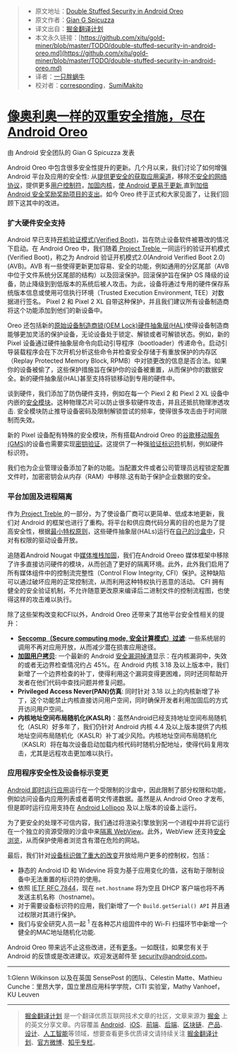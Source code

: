 > * 原文地址：[Double Stuffed Security in Android Oreo](https://android-developers.googleblog.com/2017/12/double-stuffed-security-in-android-oreo.html)
> * 原文作者：[Gian G Spicuzza](https://android-developers.googleblog.com/2017/12/double-stuffed-security-in-android-oreo.html)
> * 译文出自：[掘金翻译计划](https://github.com/xitu/gold-miner)
> * 本文永久链接：[https://github.com/xitu/gold-miner/blob/master/TODO/double-stuffed-security-in-android-oreo.md](https://github.com/xitu/gold-miner/blob/master/TODO/double-stuffed-security-in-android-oreo.md)
> * 译者：[一只胖蜗牛](https://github.com/XPGSnail)
> * 校对者：[corresponding](https://github.com/corresponding)，[SumiMakito](https://github.com/SumiMakito)

# [像奥利奥一样的双重安全措施，尽在 Android Oreo](https://android-developers.googleblog.com/2017/12/double-stuffed-security-in-android-oreo.html)

由 Android 安全团队的 Gian G Spicuzza 发表

Android Oreo 中包含很多安全性提升的更新。几个月以来，我们讨论了如何增强 Android 平台及应用的安全性: 从[提供更安全的获取应用渠道](https://android-developers.googleblog.com/2017/08/making-it-safer-to-get-apps-on-android-o.html)，移除[不安全的网络协议](https://android-developers.googleblog.com/2017/04/android-o-to-drop-insecure-tls-version.html)，提供更多[用户控制符](https://android-developers.googleblog.com/2017/04/changes-to-device-identifiers-in.html)，[加固内核](https://android-developers.googleblog.com/2017/08/hardening-kernel-in-android-oreo.html)，[使 Android 更易于更新](https://android-developers.googleblog.com/2017/07/shut-hal-up.html),直到[加倍 Android 安全奖励奖励项目的支出](https://android-developers.googleblog.com/2017/06/2017-android-security-rewards.html)。如今 Oreo 终于正式和大家见面了，让我们回顾下这其中的改进。  

### 扩大硬件安全支持

Android 早已支持[开机验证模式(Verified Boot)](https://source.android.com/security/verifiedboot/)，旨在防止设备软件被篡改的情况下启动。在 Android Oreo 中，我们随着[ Project Treble ](https://source.android.com/devices/architecture/treble)一同运行的验证开机模式(Verified Boot)，称之为 Android 验证开机模式2.0(Android Verified Boot 2.0)(AVB)。AVB 有一些使得更新更加容易、安全的功能，例如通用的分区尾部（AVB 中位于文件系统分区尾部的结构）以及回滚保护。回滚保护旨在保护 OS 降级的设备，防止降级到到低版本的系统后被人攻击。为此，设备将通过专用的硬件保存系统版本信息或使用可信执行环境（Trusted Execution Environment, TEE）对数据进行签名。 Pixel 2 和 Pixel 2 XL 自带这种保护，并且我们建议所有设备制造商将这个功能添加到他们的新设备中。

Oreo 还包括新的[原始设备制造商锁(OEM Lock)硬件抽象层(HAL)](https://android-review.googlesource.com/#/c/platform/hardware/interfaces/+/527086/-1..1/oemlock/1.0/IOemLock.hal)使得设备制造商能够更加灵活的保护设备，无论设备处于锁定、解锁或者可解锁状态。例如，新的 Pixel 设备通过硬件抽象层命令向启动引导程序（bootloader）传递命令。启动引导装载程序会在下次开机分析这些命令并检查安全存储于有重放保护的内存区（Replay Protected Memory Block, RPMB）中对锁更改的信息是否合法。如果你的设备被偷了，这些保护措施旨在保护你的设备被重置，从而保护你的数据安全。新的硬件抽象层(HAL)甚至支持将锁移动到专用的硬件中。

谈到硬件，我们添加了防伪硬件支持，例如在每一个 Piexl 2 和 Piexl 2 XL 设备中内嵌的[安全模块](https://android-developers.googleblog.com/2017/11/how-pixel-2s-security-module-delivers.html)。这种物理芯片可以防止很多软硬件攻击，并且还抵抗物理渗透攻击. 安全模块防止推导设备密码及限制解锁尝试的频率，使得很多攻击由于时间限制而失效。

新的 Pixel 设备配有特殊的安全模块，所有搭载Android Oreo 的[谷歌移动服务(GMS)](https://www.android.com/gms/)的设备也需要实现[密钥验证](https://android-developers.googleblog.com/2017/09/keystore-key-attestation.html)。这提供了一种强[验证标识符](https://source.android.com/security/keystore/attestation#id-attestation)机制，例如硬件标识符。

我们也为企业管理设备添加了新的功能。当配置文件或者公司管理员远程锁定配置文件时，加密密钥会从内存（RAM）中移除.这有助于保护企业数据的安全。

### 平台加固及进程隔离

作为[ Project Treble ](https://android-developers.googleblog.com/2017/05/here-comes-treble-modular-base-for.html)的一部分，为了使设备厂商可以更简单、低成本地更新，我们对 Android 的框架也进行了重构。将平台和供应商代码分离的目的也是为了提高安全性，根据[最小特权原则](https://en.wikipedia.org/wiki/Principle_of_least_privilege)，这些硬件抽象层(HALs)运行在[自己的沙盒中](https://android-developers.googleblog.com/2017/07/shut-hal-up.html)，只对有权限的驱动设备开放。

追随着Android Nougat 中[媒体堆栈加固](https://android-developers.googleblog.com/2016/05/hardening-media-stack.html)，我们在Android Oreeo 媒体框架中移除了许多直接访问硬件的模块，从而创造了更好的隔离环境。此外，此外我们启用了所有媒体组件中的控制流完整性（Control Flow Integrity, CFI）保护。这种缺陷可以通过破坏应用的正常控制流，从而利用这种特权执行恶意的活动。 CFI 拥有健全的安全验证机制，不允许随意更改原来编译后二进制文件的控制流程图，也使得这样的攻击难以执行。

除了这些架构改变和CFI以外，Android Oreo 还带来了其他平台安全性相关的提升：

* **[Seccomp（Secure computing mode, 安全计算模式）过滤](https://android-developers.googleblog.com/2017/07/seccomp-filter-in-android-o.html)**: 一些系统层的调用不再对应用开放，从而减少潜在损害应用途径。
* **[加固用户拷贝](https://lwn.net/Articles/695991/)**: 一个最新的 Android [安全漏洞掉渣](https://events.linuxfoundation.org/sites/events/files/slides/Android-%20protecting%20the%20kernel.pdf)显示：在内核漏洞中，失效的或者无边界检查情况约占 45%。在 Android 内核 3.18 及以上版本中，我们新增了一个边界检查的补丁，使得利用这个漏洞变得更困难，同时还同帮助开发者在他们代码中查找问题并修复问题。
* **Privileged Access Never(PAN)仿真**: 同时针对 3.18 以上的内核新增了补丁，这个功能禁止内核直接访问用户空间，同时确保开发者利用加固后的方式开访问用户空间。
* **内核地址空间布局随机化(KASLR)**：虽然Android已经支持地址空间布局随机化（ASLR）好多年了，我们仍针对 Android 内核 4.4 及以上版本提供了内核地址空间布局随机化（KASLR）补丁减少风险。内核地址空间布局随机化（KASLR）将在每次设备启动加载内核代码时随机分配地址，使得代码复用攻击，尤其是远程攻击更加难以执行。

### 应用程序安全性及设备标示变更

[Android 即时运行应用](https://developer.android.com/topic/instant-apps/index.html)运行在一个受限制的沙盒中，因此限制了部分权限和功能，例如访问设备内应用列表或者着明文传递数据。虽然是从 Android Oreo 才发布,但是即时运行应用支持在 [Android Lollipop](https://www.android.com/versions/lollipop-5-0/) 及以上版本的设备上运行。

为了更安全的处理不可信内容，我们通过将渲染引擎放到另一个进程中并将它运行在一个独立的资源受限的沙盒中来[隔离 WebView](https://android-developers.googleblog.com/2017/06/whats-new-in-webview-security.html)。此外，WebView 还支持[安全浏览](https://safebrowsing.google.com/)，从而保护使用者浏览含有潜在危险的网站。

最后，我们针对[设备标识做了重大的改变](https://android-developers.googleblog.com/2017/04/changes-to-device-identifiers-in.html)开放给用户更多的控制权，包括：

* 静态的 Android ID 和 Widevine 将变为基于应用变化的值，这有助于限制设备中无法重置的标识符的使用。
* 依照 [IETF RFC 7844](https://tools.ietf.org/html/rfc7844#section-3.7)，现在 `net.hostname` 将为空且 DHCP 客户端也将不再发送主机名称（hostname)。
* 对于需要设备标识符的应用，我们新增了一个 `Build.getSerial() API` 并且通过权限对其进行保护。
* 我们与安全研究人员一起 <sup>1</sup> 在各种芯片组固件中的 Wi-Fi 扫描环节中新增一个健全的MAC地址随机化功能.

Android Oreo 带来远不止这些改进，还有[更多](https://www.android.com/versions/oreo-8-0/)。一如既往，如果您有关于 Android 的反馈或是改进建议。欢迎发送邮件至 security@android.com。

---

1:Glenn Wilkinson 以及在英国 SensePost 的团队、Célestin Matte、Mathieu Cunche：里昂大学，国立里昂应用科学学院，CITI 实验室，Mathy Vanhoef，KU Leuven

---

> [掘金翻译计划](https://github.com/xitu/gold-miner) 是一个翻译优质互联网技术文章的社区，文章来源为 [掘金](https://juejin.im) 上的英文分享文章。内容覆盖 [Android](https://github.com/xitu/gold-miner#android)、[iOS](https://github.com/xitu/gold-miner#ios)、[前端](https://github.com/xitu/gold-miner#前端)、[后端](https://github.com/xitu/gold-miner#后端)、[区块链](https://github.com/xitu/gold-miner#区块链)、[产品](https://github.com/xitu/gold-miner#产品)、[设计](https://github.com/xitu/gold-miner#设计)、[人工智能](https://github.com/xitu/gold-miner#人工智能)等领域，想要查看更多优质译文请持续关注 [掘金翻译计划](https://github.com/xitu/gold-miner)、[官方微博](http://weibo.com/juejinfanyi)、[知乎专栏](https://zhuanlan.zhihu.com/juejinfanyi)。
